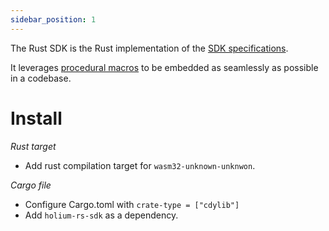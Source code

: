 ```yaml
---
sidebar_position: 1
---
```


The Rust SDK is the Rust implementation of the [SDK specifications](../specifications.md).

It leverages [procedural macros](https://doc.rust-lang.org/reference/procedural-macros.html) to be embedded
as seamlessly as possible in a codebase.

# Install

_Rust target_

- Add rust compilation target for `wasm32-unknown-unknwon`.

_Cargo file_

- Configure Cargo.toml with `crate-type = ["cdylib"]`
- Add `holium-rs-sdk` as a dependency.


